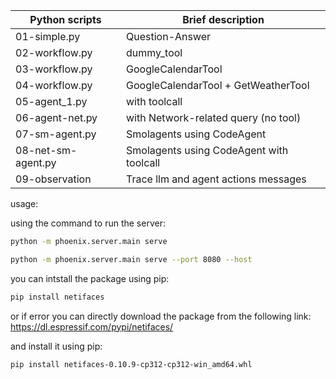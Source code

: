 | Python scripts     | Brief description                        |
| ------------------ | ---------------------------------------- |
| 01-simple.py       | Question-Answer                          |
| 02-workflow.py     | dummy_tool                               |
| 03-workflow.py     | GoogleCalendarTool                       |
| 04-workflow.py     | GoogleCalendarTool + GetWeatherTool      |
| 05-agent_1.py      | with toolcall                            |
| 06-agent-net.py    | with Network-related query (no tool)     |
| 07-sm-agent.py     | Smolagents using CodeAgent               |
| 08-net-sm-agent.py | Smolagents using CodeAgent with toolcall |
| 09-observation     | Trace llm and agent actions messages     |

usage:

using the command to run the server:

```bash
python -m phoenix.server.main serve

python -m phoenix.server.main serve --port 8080 --host

```

you can intstall the package using pip:

```bash
pip install netifaces
```

or if error you can directly download the package from the following link:
<https://dl.espressif.com/pypi/netifaces/>

and install it using pip:

```bash
pip install netifaces-0.10.9-cp312-cp312-win_amd64.whl
```

